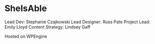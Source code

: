 # SheIsAble

Lead Dev: Stephanie Czajkowski
Lead Designer: Russ Pate
Project Lead: Emily Lloyd
Content Strategy: Lindsey Gaff

Hosted on WPEngine
